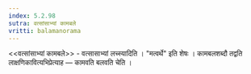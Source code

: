 ```yaml
---
index: 5.2.98
sutra: वत्सांसाभ्यां कामबले
vritti: balamanorama
---
```


<<वत्सांसाभ्यां कामबले>> - वत्सासाभ्यां लच्स्यादिति । "मत्वर्थे" इति शेषः । कामबलशब्दौ तद्वति लाक्षणिकावित्यभिप्रेत्याह — कामवति बलवति चेति । 